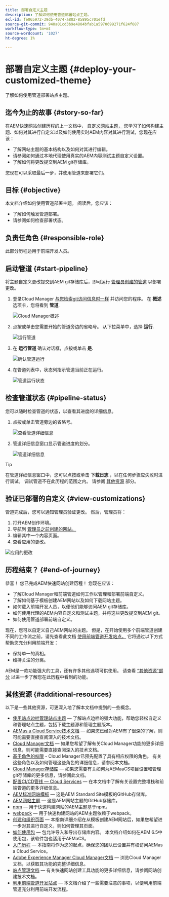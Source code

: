 ```yaml
---
title: 部署自定义主题
description: 了解如何使用管道部署站点主题。
exl-id: fe065972-39db-4074-a802-85895c701efd
source-git-commit: 940a01cd3b9e4804bfab1a5970699271f624f087
workflow-type: tm+mt
source-wordcount: '1027'
ht-degree: 1%

---
```


# 部署自定义主题 {#deploy-your-customized-theme}

了解如何使用管道部署站点主题。

## 迄今为止的故事 {#story-so-far}

在AEM快速网站创建历程的上一文档中， [自定义网站主题，](customize-theme.md) 您学习了如何构建主题、如何对其进行自定义以及如何使用实时AEM内容对其进行测试，您现在应该：

* 了解网站主题的基本结构以及如何对其进行编辑。
* 请参阅如何通过本地代理使用真实的AEM内容测试主题自定义设置。
* 了解如何将更改提交到AEM git存储库。

您现在可以采取最后一步，并使用管道来部署它们。

## 目标 {#objective}

本文档介绍如何使用管道部署主题。 阅读后，您应该：

* 了解如何触发管道部署。
* 请参阅如何检查部署状态。

## 负责任角色 {#responsible-role}

此部分历程适用于前端开发人员。

## 启动管道 {#start-pipeline}

将主题自定义更改提交到AEM git存储库后，即可运行 [管理员创建的管道](pipeline-setup.md) 以部署更改。

1. 登录Cloud Manager [与您检索git访问信息时一样](retrieve-access.md) 并访问您的程序。 在 **概述** 选项卡，您将看到 **管道**.

   ![Cloud Manager概述](assets/cloud-manager-overview.png)

1. 点按或单击您需要开始的管道旁边的省略号。 从下拉菜单中，选择 **运行**.

   ![运行管道](assets/run-pipeline.png)

1. 在 **运行管道** 确认对话框，点按或单击 **是**.

   ![确认管道运行](assets/pipeline-confirm.png)

1. 在管道列表中，状态列指示管道当前正在运行。

   ![管道运行状态](assets/pipeline-running.png)

## 检查管道状态 {#pipeline-status}

您可以随时检查管道的状态，以查看其进度的详细信息。

1. 点按或单击管道旁边的省略号。

   ![查看管道详细信息](assets/view-pipeline-details.png)

1. 管道详细信息窗口显示管道进度的划分。

   ![管道详细信息](assets/pipeline-details.png)

>[!TIP]
>
>在管道详细信息窗口中，您可以点按或单击 **下载日志** ，以在任何步骤应失败时进行调试。 调试管道不在此历程的范围之内。 请参阅 [其他资源](#additional-resources) 部分。

## 验证已部署的自定义 {#view-customizations}

管道完成后，您可以通知管理员验证更改。 然后，管理员将：

1. 打开AEM创作环境。
1. 导航到 [管理员之前创建的网站。](create-site.md)
1. 编辑其中一个内容页面。
1. 查看应用的更改。

![应用的更改](assets/changes-applied.png)

## 历程结束？ {#end-of-journey}

恭喜！ 您已完成AEM快速网站创建历程！ 您现在应该：

* 了解Cloud Manager和前端管道如何工作以管理和部署前端自定义。
* 了解如何基于模板创建AEM网站以及如何下载网站主题。
* 如何载入前端开发人员，以便他们能够访问AEM git存储库。
* 如何使用代理的AEM内容自定义和测试主题，并将这些更改提交到AEM git。
* 如何使用管道部署前端自定义。

现在，您可以自定义自己AEM网站的主题。 但是，在开始使用多个前端管道创建不同的工作流之前，请先查看此文档 [使用前端管道开发站点。](/help/implementing/developing/introduction/developing-with-front-end-pipelines.md) 它将通过以下方式帮助您充分利用前端开发：

* 保持单一的真相。
* 维持关注的分离。

AEM是一款功能强大的工具，还有许多其他选项可供使用。 请查看 [“其他资源”部分](#additional-resources) 以进一步了解您在此历程中看到的功能。

## 其他资源 {#additional-resources}

以下是一些其他资源，可更深入地了解本文档中提到的一些概念。

* [使用站点边栏管理站点主题](/help/sites-cloud/administering/site-creation/site-rail.md)  — 了解站点边栏的强大功能，帮助您轻松自定义和管理站点主题，包括下载主题源和管理主题版本。
* [AEMas a Cloud Service技术文档](https://experienceleague.adobe.com/docs/experience-manager-cloud-service.html)  — 如果您已经对AEM有了很深的了解，则可能需要直接查阅深入的技术文档。
* [Cloud Manager文档](https://experienceleague.adobe.com/docs/experience-manager-cloud-service/onboarding/onboarding-concepts/cloud-manager-introduction.html)  — 如果您希望了解有关Cloud Manager功能的更多详细信息，则可能需要直接查阅深入的技术文档。
* [基于角色的权限](https://experienceleague.adobe.com/docs/experience-manager-cloud-manager/using/requirements/role-based-permissions.html) - Cloud Manager已预先配置了具有相应权限的角色。 有关这些角色以及如何管理这些角色的详细信息，请参阅本文档。
* [Cloud Manager存储库](/help/implementing/cloud-manager/managing-code/cloud-manager-repositories.md)  — 如果您需要有关如何为AEMaaCS项目设置和管理git存储库的更多信息，请参阅此文档。
* [配置CI/CD管线 — Cloud Services](/help/implementing/cloud-manager/configuring-pipelines/introduction-ci-cd-pipelines.md)  — 在本文档中了解有关设置完整堆栈和前端管道的更多详细信息。
* [AEM标准网站模板](https://github.com/adobe/aem-site-template-standard)  — 这是AEM Standard Site模板的GitHub存储库。
* [AEM网站主题](https://github.com/adobe/aem-site-template-standard-theme-e2e)  — 这是AEM网站主题的GitHub存储库。
* [npm](https://www.npmjs.com)  — 用于快速构建网站的AEM主题基于npm。
* [webpack](https://webpack.js.org)  — 用于快速构建网站的AEM主题依赖于webpack。
* [创建和组织页面](/help/sites-cloud/authoring/fundamentals/organizing-pages.md)  — 本指南详细介绍在从模板创建AEM网站后，如果您希望进一步对其进行自定义，则如何管理其页面。
* [如何使用包](/help/implementing/developing/tools/package-manager.md)  — 包允许导入和导出存储库内容。 本文档介绍如何在AEM 6.5中使用包，该软件包也适用于AEMaCS。
* [入门历程](/help/journey-onboarding/home.md)  — 本指南将作为您的起点，确保您的团队已设置并有权访问AEMas a Cloud Service。
* [Adobe Experience Manager Cloud Manager文档](https://experienceleague.adobe.com/docs/experience-manager-cloud-manager/using/introduction-to-cloud-manager.html?lang=zh-Hans)  — 浏览Cloud Manager文档，以获取其功能的完整详细信息。
* [站点管理文档](/help/sites-cloud/administering/site-creation/create-site.md)  — 有关快速网站创建工具功能的更多详细信息，请参阅网站创建技术文档。
* [利用前端管道开发站点](/help/implementing/developing/introduction/developing-with-front-end-pipelines.md)  — 本文档介绍了一些需要注意的事项，以便利用前端管道充分利用前端开发流程。
